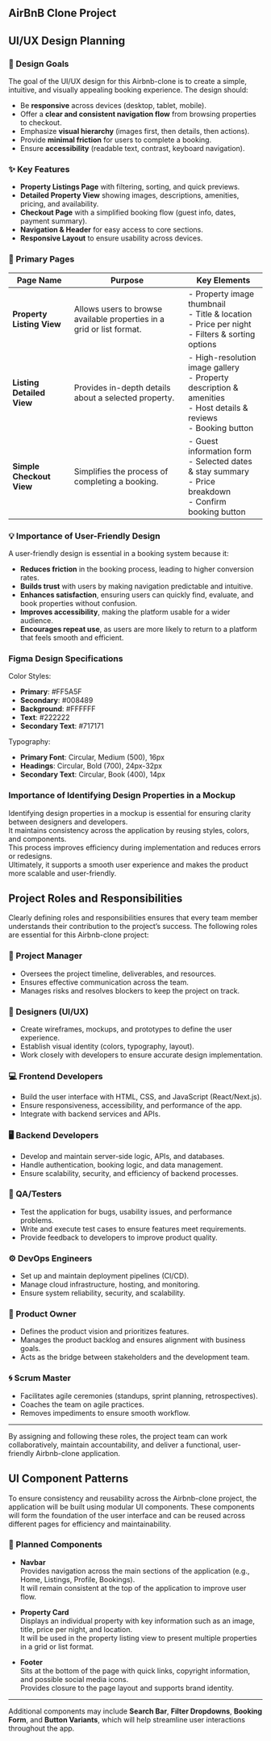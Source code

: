 ## AirBnB Clone Project

## UI/UX Design Planning

### 🎯 Design Goals
The goal of the UI/UX design for this Airbnb-clone is to create a simple, intuitive, and visually appealing booking experience. The design should:
- Be **responsive** across devices (desktop, tablet, mobile).  
- Offer a **clear and consistent navigation flow** from browsing properties to checkout.  
- Emphasize **visual hierarchy** (images first, then details, then actions).  
- Provide **minimal friction** for users to complete a booking.  
- Ensure **accessibility** (readable text, contrast, keyboard navigation).  

### ✨ Key Features
- **Property Listings Page** with filtering, sorting, and quick previews.  
- **Detailed Property View** showing images, descriptions, amenities, pricing, and availability.  
- **Checkout Page** with a simplified booking flow (guest info, dates, payment summary).  
- **Navigation & Header** for easy access to core sections.  
- **Responsive Layout** to ensure usability across devices.  

### 📑 Primary Pages

| Page Name                | Purpose                                                                 | Key Elements                                                                 |
|---------------------------|-------------------------------------------------------------------------|-------------------------------------------------------------------------------|
| **Property Listing View** | Allows users to browse available properties in a grid or list format.   | - Property image thumbnail<br>- Title & location<br>- Price per night<br>- Filters & sorting options |
| **Listing Detailed View** | Provides in-depth details about a selected property.                    | - High-resolution image gallery<br>- Property description & amenities<br>- Host details & reviews<br>- Booking button |
| **Simple Checkout View**  | Simplifies the process of completing a booking.                         | - Guest information form<br>- Selected dates & stay summary<br>- Price breakdown<br>- Confirm booking button |

### 💡 Importance of User-Friendly Design
A user-friendly design is essential in a booking system because it:
- **Reduces friction** in the booking process, leading to higher conversion rates.  
- **Builds trust** with users by making navigation predictable and intuitive.  
- **Enhances satisfaction**, ensuring users can quickly find, evaluate, and book properties without confusion.  
- **Improves accessibility**, making the platform usable for a wider audience.  
- **Encourages repeat use**, as users are more likely to return to a platform that feels smooth and efficient.  


### Figma Design Specifications
Color Styles:
- **Primary**: #FF5A5F
- **Secondary**: #008489
- **Background**: #FFFFFF
- **Text**: #222222
- **Secondary Text**: #717171

Typography:
- **Primary Font**: Circular, Medium (500), 16px
- **Headings**: Circular, Bold (700), 24px-32px
- **Secondary Text**: Circular, Book (400), 14px


### Importance of Identifying Design Properties in a Mockup  
Identifying design properties in a mockup is essential for ensuring clarity between designers and developers.  
It maintains consistency across the application by reusing styles, colors, and components.  
This process improves efficiency during implementation and reduces errors or redesigns.  
Ultimately, it supports a smooth user experience and makes the product more scalable and user-friendly.  


## Project Roles and Responsibilities

Clearly defining roles and responsibilities ensures that every team member understands their contribution to the project’s success. The following roles are essential for this Airbnb-clone project:

### 👤 Project Manager
- Oversees the project timeline, deliverables, and resources.  
- Ensures effective communication across the team.  
- Manages risks and resolves blockers to keep the project on track.  

### 🎨 Designers (UI/UX)
- Create wireframes, mockups, and prototypes to define the user experience.  
- Establish visual identity (colors, typography, layout).  
- Work closely with developers to ensure accurate design implementation.  

### 💻 Frontend Developers
- Build the user interface with HTML, CSS, and JavaScript (React/Next.js).  
- Ensure responsiveness, accessibility, and performance of the app.  
- Integrate with backend services and APIs.  

### 🖥️ Backend Developers
- Develop and maintain server-side logic, APIs, and databases.  
- Handle authentication, booking logic, and data management.  
- Ensure scalability, security, and efficiency of backend processes.  

### 🧪 QA/Testers
- Test the application for bugs, usability issues, and performance problems.  
- Write and execute test cases to ensure features meet requirements.  
- Provide feedback to developers to improve product quality.  

### ⚙️ DevOps Engineers
- Set up and maintain deployment pipelines (CI/CD).  
- Manage cloud infrastructure, hosting, and monitoring.  
- Ensure system reliability, security, and scalability.  

### 📌 Product Owner
- Defines the product vision and prioritizes features.  
- Manages the product backlog and ensures alignment with business goals.  
- Acts as the bridge between stakeholders and the development team.  

### 🌀 Scrum Master
- Facilitates agile ceremonies (standups, sprint planning, retrospectives).  
- Coaches the team on agile practices.  
- Removes impediments to ensure smooth workflow.  

---
By assigning and following these roles, the project team can work collaboratively, maintain accountability, and deliver a functional, user-friendly Airbnb-clone application.  


## UI Component Patterns

To ensure consistency and reusability across the Airbnb-clone project, the application will be built using modular UI components. These components will form the foundation of the user interface and can be reused across different pages for efficiency and maintainability.

### 🔹 Planned Components

- **Navbar**  
  Provides navigation across the main sections of the application (e.g., Home, Listings, Profile, Bookings).  
  It will remain consistent at the top of the application to improve user flow.  

- **Property Card**  
  Displays an individual property with key information such as an image, title, price per night, and location.  
  It will be used in the property listing view to present multiple properties in a grid or list format.  

- **Footer**  
  Sits at the bottom of the page with quick links, copyright information, and possible social media icons.  
  Provides closure to the page layout and supports brand identity.  

---

Additional components may include **Search Bar**, **Filter Dropdowns**, **Booking Form**, and **Button Variants**, which will help streamline user interactions throughout the app.  

